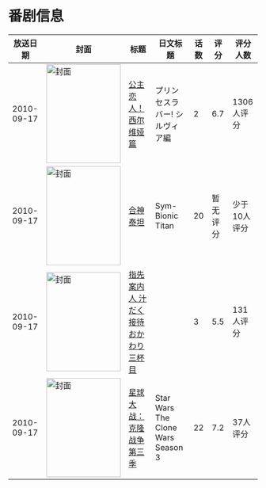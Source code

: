 # 番剧信息

|放送日期|封面|标题|日文标题|话数|评分|评分人数|
|---|---|---|---|---|---|---|
|2010-09-17|<img src="/img/no_icon_subject.png" alt="封面" style="width:150px;height:200px;object-fit:cover;">|[公主恋人！西尔维娅篇](https://bangumi.tv/subject/8631)|プリンセスラバー! シルヴィア編|2|6.7|1306人评分|
|2010-09-17|<img src="//lain.bgm.tv/pic/cover/c/2e/14/84574_uAFw6.jpg" alt="封面" style="width:150px;height:200px;object-fit:cover;">|[合神泰坦](https://bangumi.tv/subject/84574)|Sym-Bionic Titan|20|暂无评分|少于10人评分|
|2010-09-17|<img src="/img/no_icon_subject.png" alt="封面" style="width:150px;height:200px;object-fit:cover;">|[指先案内人 汁だく接待 おかわり三杯目](https://bangumi.tv/subject/103731)||3|5.5|131人评分|
|2010-09-17|<img src="//lain.bgm.tv/pic/cover/c/b6/89/20064_IarRR.jpg" alt="封面" style="width:150px;height:200px;object-fit:cover;">|[星球大战：克隆战争 第三季](https://bangumi.tv/subject/137315)|Star Wars The Clone Wars Season 3|22|7.2|37人评分|
